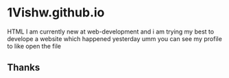 # 1Vishw.github.io
HTML
I am currently new at web-development and i am trying my best to develope a website which happened yesterday umm you can see my profile to like open the file
## Thanks
